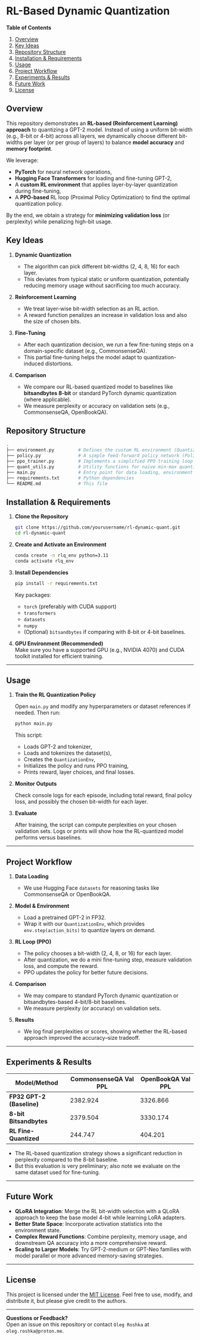
# RL-Based Dynamic Quantization

**Table of Contents**  
1. [Overview](#overview)  
2. [Key Ideas](#key-ideas)  
3. [Repository Structure](#repository-structure)  
4. [Installation & Requirements](#installation--requirements)  
5. [Usage](#usage)  
6. [Project Workflow](#project-workflow)  
7. [Experiments & Results](#experiments--results)  
8. [Future Work](#future-work)  
9. [License](#license)

## Overview

This repository demonstrates an **RL-based (Reinforcement Learning) approach** to quantizing a GPT-2 model. Instead of using a uniform bit-width (e.g., 8-bit or 4-bit) across all layers, we dynamically choose different bit-widths per layer (or per group of layers) to balance **model accuracy** and **memory footprint**.

We leverage:
- **PyTorch** for neural network operations,  
- **Hugging Face Transformers** for loading and fine-tuning GPT-2,  
- A **custom RL environment** that applies layer-by-layer quantization during fine-tuning,  
- A **PPO-based** RL loop (Proximal Policy Optimization) to find the optimal quantization policy.

By the end, we obtain a strategy for **minimizing validation loss** (or perplexity) while penalizing high-bit usage.

## Key Ideas

1. **Dynamic Quantization**  
   - The algorithm can pick different bit-widths (2, 4, 8, 16) for each layer.  
   - This deviates from typical static or uniform quantization, potentially reducing memory usage without sacrificing too much accuracy.

2. **Reinforcement Learning**  
   - We treat layer-wise bit-width selection as an RL action.  
   - A reward function penalizes an increase in validation loss and also the size of chosen bits.

3. **Fine-Tuning**  
   - After each quantization decision, we run a few fine-tuning steps on a domain-specific dataset (e.g., CommonsenseQA).  
   - This partial fine-tuning helps the model adapt to quantization-induced distortions.

4. **Comparison**  
   - We compare our RL-based quantized model to baselines like **bitsandbytes 8-bit** or standard PyTorch dynamic quantization (where applicable).  
   - We measure perplexity or accuracy on validation sets (e.g., CommonsenseQA, OpenBookQA).


## Repository Structure

```bash
.
├── environment.py         # Defines the custom RL environment (QuantizationEnv)
├── policy.py              # A simple feed-forward policy network (PolicyNet)
├── ppo_trainer.py         # Implements a simplified PPO training loop
├── quant_utils.py         # Utility functions for naive min-max quantization
├── main.py                # Entry point for data loading, environment setup, PPO training
├── requirements.txt       # Python dependencies
└── README.md              # This file
```

## Installation & Requirements

1. **Clone the Repository**

   ```bash
   git clone https://github.com/yourusername/rl-dynamic-quant.git
   cd rl-dynamic-quant
   ```

2. **Create and Activate an Environment**

   ```bash
   conda create -n rlq_env python=3.11
   conda activate rlq_env
   ```

3. **Install Dependencies**

   ```bash
   pip install -r requirements.txt
   ```

   Key packages:
   - `torch` (preferably with CUDA support)
   - `transformers`
   - `datasets`
   - `numpy`
   - (Optional) `bitsandbytes` if comparing with 8-bit or 4-bit baselines.

4. **GPU Environment (Recommended)**  
   Make sure you have a supported GPU (e.g., NVIDIA 4070) and CUDA toolkit installed for efficient training.

---

## Usage

1. **Train the RL Quantization Policy**

   Open `main.py` and modify any hyperparameters or dataset references if needed. Then run:

   ```bash
   python main.py
   ```

   This script:
   - Loads GPT-2 and tokenizer,  
   - Loads and tokenizes the dataset(s),  
   - Creates the `QuantizationEnv`,  
   - Initializes the policy and runs PPO training,  
   - Prints reward, layer choices, and final losses.

2. **Monitor Outputs**

   Check console logs for each episode, including total reward, final policy loss, and possibly the chosen bit-width for each layer.  

3. **Evaluate**

   After training, the script can compute perplexities on your chosen validation sets. Logs or prints will show how the RL-quantized model performs versus baselines.

---

## Project Workflow

1. **Data Loading**  
   - We use Hugging Face `datasets` for reasoning tasks like CommonsenseQA or OpenBookQA.  

2. **Model & Environment**  
   - Load a pretrained GPT-2 in FP32.  
   - Wrap it with our `QuantizationEnv`, which provides `env.step(action_bits)` to quantize layers on demand.

3. **RL Loop (PPO)**  
   - The policy chooses a bit-width (2, 4, 8, or 16) for each layer.  
   - After quantization, we do a mini fine-tuning step, measure validation loss, and compute the reward.  
   - PPO updates the policy for better future decisions.

4. **Comparison**  
   - We may compare to standard PyTorch dynamic quantization or bitsandbytes-based 4-bit/8-bit baselines.  
   - We measure perplexity (or accuracy) on validation sets.

5. **Results**  
   - We log final perplexities or scores, showing whether the RL-based approach improved the accuracy–size tradeoff.

---

## Experiments & Results


| Model/Method               | CommonsenseQA Val PPL | OpenBookQA Val PPL |
|----------------------------|-----------------------|--------------------|
| **FP32 GPT-2 (Baseline)**  | 2382.924              | 3326.866           |
| **8-bit Bitsandbytes**     | 2379.504              | 3330.174           |
| **RL Fine-Quantized**      | 244.747               | 404.201            |

- The RL-based quantization strategy shows a significant reduction in perplexity compared to the 8-bit baseline. 
- But this evaluation is very preliminary; also note we evaluate on the same dataset used for fine-tuning.  
 
---

## Future Work

- **QLoRA Integration**: Merge the RL bit-width selection with a QLoRA approach to keep the base model 4-bit while learning LoRA adapters.  
- **Better State Space**: Incorporate activation statistics into the environment state.  
- **Complex Reward Functions**: Combine perplexity, memory usage, and downstream QA accuracy into a more comprehensive reward.  
- **Scaling to Larger Models**: Try GPT-2-medium or GPT-Neo families with model parallel or more advanced memory-saving strategies.

---

## License

This project is licensed under the [MIT License](LICENSE). Feel free to use, modify, and distribute it, but please give credit to the authors.

---

**Questions or Feedback?**  
Open an issue on this repository or contact `Oleg Roshka` at `oleg.roshka@proton.me`.
```
